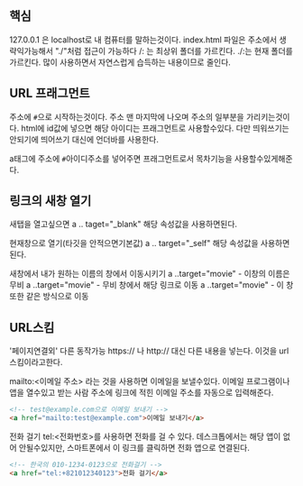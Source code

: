 ## 핵심
127.0.0.1 은 localhost로 내 컴퓨터를 말하는것이다.
index.html 파일은 주소에서 생략익가능해서 "./"처럼 접근이 가능하다
/: 는 최상위 폴더를 가르킨다.
./:는 현재 폴더를 가르킨다.
많이 사용하면서 자연스럽게 습득하는 내용이므로 줄인다.

## URL 프래그먼트
주소에 `#`으로 시작하는것이다. 주소 맨 마지막에 나오며 주소의 일부분을 가리키는것이다.
html에 id값에 넣으면 해당 아이디는 프래그먼트로 사용할수있다.
다만 띄워쓰기는 안되기에 띄어쓰기 대신에 언더바를 사용한다.

a태그에 주소에 `#`아이디주소를 넣어주면 프래그먼트로서 목차기능을 사용할수있게해준다.

## 링크의 새창 열기
새탭을 열고싶으면
a .. taget="\_blank" 해당 속성값을 사용하면된다.

현재창으로 열기(타깃을 안적으면기본값)
a .. target="\_self" 해당 속성값을 사용하면된다.

새창에서 내가 원하는 이름의 창에서 이동시키기
a ..target="movie" - 이창의 이름은 무비
a ..target="movie" - 무비 창에서 해당 링크로 이동
a ..target="movie" - 이 창또한 같은 방식으로 이동

## URL스킴
'페이지연결외' 다른 동작가능 https:// 나 http:// 대신 다른 내용을 넣는다. 이것을 url스킴이라고한다.

mailto:<이메일 주소> 라는 것을 사용하면 이메일을 보낼수있다. 이메일 프로그램이나 앱을 열수있고 받는 사람 주소에 링크에 적힌 이메일 주소를 자동으로 입력해준다.
```HTML
<!-- test@example.com으로 이메일 보내기 -->
<a href="mailto:test@example.com">이메일 보내기</a>
```

전화 걸기 tel:<전화번호>를 사용하면 전화를 걸 수 있다. 데스크톱에서는 해당 앱이 없어 안될수있지만, 스마트폰에서 이 링크를 클릭하면 전화 앱으로 연결된다.
```HTML
<!-- 한국의 010-1234-0123으로 전화걸기 -->
<a href="tel:+821012340123">전화 걸기</a>
```